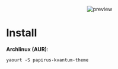 <p align="center">
  <img src="https://github.com/PapirusDevelopmentTeam/papirus-kvantum-theme/raw/master/preview.png" alt="preview"/>
</p>

# Install
**Archlinux (AUR)**:
```
yaourt -S papirus-kvantum-theme
```
